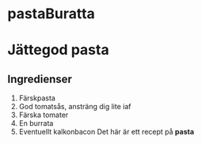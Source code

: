 # pastaBuratta
# Jättegod pasta
## Ingredienser
1. Färskpasta
2. God tomatsås, ansträng dig lite iaf
3. Färska tomater
4. En burrata
5. Eventuellt kalkonbacon
Det här är ett recept på **pasta**
